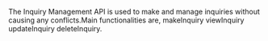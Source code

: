 The Inquiry Management API is used to make and manage inquiries without causing any conflicts.Main functionalities are, makeInquiry viewInquiry updateInquiry deleteInquiry.
